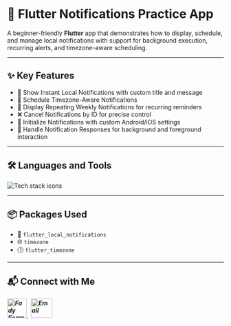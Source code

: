 # 🔔 Flutter Notifications Practice App

A beginner-friendly **Flutter** app that demonstrates how to display, schedule, and manage local notifications with support for background execution, recurring alerts, and timezone-aware scheduling.

---

## ✨ Key Features

- 🔔 Show Instant Local Notifications with custom title and message  
- 📆 Schedule Timezone-Aware Notifications 
- 🔁 Display Repeating Weekly Notifications for recurring reminders  
- ❌ Cancel Notifications by ID for precise control  
- 📲 Initialize Notifications with custom Android/iOS settings  
- 🧠 Handle Notification Responses for background and foreground interaction  


---

## 🛠️ Languages and Tools

<p align="left"> 
        <img src="https://skillicons.dev/icons?i=flutter,dart,vscode,git,github" alt="Tech stack icons" />
</p>

---

## 📦 Packages Used

- 🔔 `flutter_local_notifications` 
- 🌐 `timezone` 
- 🕓 `flutter_timezone`

---


## 📬 Connect with Me

<h5 align="left"> 
  <a href="https://www.linkedin.com/in/fady-esam/" target="_blank"> 
    <img src="https://raw.githubusercontent.com/rahuldkjain/github-profile-readme-generator/master/src/images/icons/Social/linked-in-alt.svg" alt="Fady Esam" height="45" width="45" /> 
  </a> 
  &nbsp;
  <a href="mailto:fady.esam.0101@gmail.com" target="_blank"> 
    <img src="https://cdn-icons-png.flaticon.com/512/732/732200.png" alt="Email" height="45" width="50" /> 
  </a> 
</h5>
